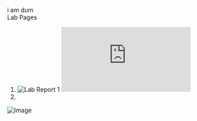i am dum<br>
Lab Pages <br>
1. ![Lab Report 1]() ![Week 2 Lab](https://benx-64.github.io/cse15l-lab-reports/test.html)
2. 
![Image](./assets/chikn.jpg)